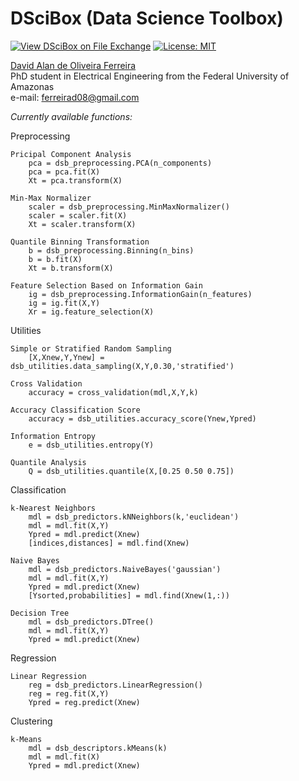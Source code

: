 # DSciBox (Data Science Toolbox)

[![View DSciBox on File Exchange](https://www.mathworks.com/matlabcentral/images/matlab-file-exchange.svg)](https://www.mathworks.com/matlabcentral/fileexchange/77067-dscibox) [![License: MIT](https://img.shields.io/badge/License-MIT-yellow.svg)](https://opensource.org/licenses/MIT)

[David Alan de Oliveira Ferreira](http://lattes.cnpq.br/3863655668683045)  
PhD student in Electrical Engineering from the Federal University of Amazonas  
e-mail: ferreirad08@gmail.com

*Currently available functions:*

Preprocessing
        
    Pricipal Component Analysis
        pca = dsb_preprocessing.PCA(n_components)
        pca = pca.fit(X)
        Xt = pca.transform(X)
    
    Min-Max Normalizer
        scaler = dsb_preprocessing.MinMaxNormalizer()
        scaler = scaler.fit(X)
        Xt = scaler.transform(X)
    
    Quantile Binning Transformation
        b = dsb_preprocessing.Binning(n_bins)
        b = b.fit(X)
        Xt = b.transform(X)
    
    Feature Selection Based on Information Gain
        ig = dsb_preprocessing.InformationGain(n_features)
        ig = ig.fit(X,Y)
        Xr = ig.feature_selection(X)

Utilities

    Simple or Stratified Random Sampling
        [X,Xnew,Y,Ynew] = dsb_utilities.data_sampling(X,Y,0.30,'stratified')
    
    Cross Validation
        accuracy = cross_validation(mdl,X,Y,k)

    Accuracy Classification Score
        accuracy = dsb_utilities.accuracy_score(Ynew,Ypred)

    Information Entropy
        e = dsb_utilities.entropy(Y)

    Quantile Analysis
        Q = dsb_utilities.quantile(X,[0.25 0.50 0.75])
        
Classification

    k-Nearest Neighbors
        mdl = dsb_predictors.kNNeighbors(k,'euclidean')
        mdl = mdl.fit(X,Y)
        Ypred = mdl.predict(Xnew)
        [indices,distances] = mdl.find(Xnew)

    Naive Bayes
        mdl = dsb_predictors.NaiveBayes('gaussian')
        mdl = mdl.fit(X,Y)
        Ypred = mdl.predict(Xnew)
        [Ysorted,probabilities] = mdl.find(Xnew(1,:))

    Decision Tree
        mdl = dsb_predictors.DTree()
        mdl = mdl.fit(X,Y)
        Ypred = mdl.predict(Xnew)

Regression

    Linear Regression
        reg = dsb_predictors.LinearRegression()
        reg = reg.fit(X,Y)
        Ypred = reg.predict(Xnew)
        
Clustering

    k-Means
        mdl = dsb_descriptors.kMeans(k)
        mdl = mdl.fit(X)
        Ypred = mdl.predict(Xnew)
